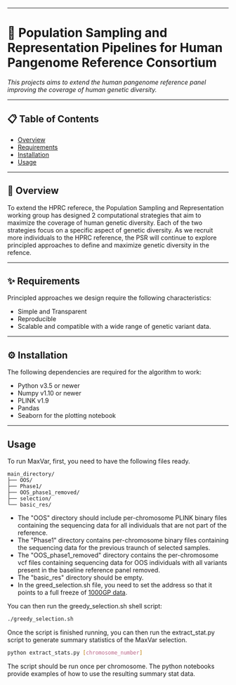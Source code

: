 
---

# 🧬 Population Sampling and Representation Pipelines for Human Pangenome Reference Consortium

*This projects aims to extend the human pangenome reference panel improving the coverage of human genetic diversity.*

---

## 📋 Table of Contents

* [Overview](#overview)
* [Requirements](#requirements)
* [Installation](#installation)
* [Usage](#usage)

---

## 🧩 Overview

To extend the HPRC referece, the Population Sampling and Representation working group has designed 2 computational strategies that aim to maximize the coverage of human genetic diversity. Each of the two strategies focus on a specific aspect of genetic diversity. As we recruit more individuals to the HPRC reference, the PSR will continue to explore principled approaches to define and maximize genetic diversity in the refence.

---

## ✨ Requirements

Principled approaches we design require the following characteristics:

* Simple and Transparent
* Reproducible
* Scalable and compatible with a wide range of genetic variant data.

---

## ⚙️ Installation

The following dependencies are required for the algorithm to work:

* Python v3.5 or newer
* Numpy v1.10 or newer
* PLINK v1.9
* Pandas
* Seaborn for the plotting notebook

<!--
> ```bash
# Clone the repository
git clone https://github.com/roohy/hprc_psr_eval.git
cd hprc_psr_eval

# (Optional) Create and activate a virtual environment
python -m venv venv
source venv/bin/activate  # on Windows: venv\Scripts\activate

# Install dependencies
pip install -r requirements.txt
```
-->

---

## Usage

To run MaxVar, first, you need to have the following files ready.

```
main_directory/
├── OOS/
├── Phase1/
├── OOS_phase1_removed/
├── selection/
└── basic_res/

```

* The "OOS" directory should include per-chromosome PLINK binary files containing the sequencing data for all individuals that are not part of the reference.
* The "Phase1" directory contains per-chromosome binary files containing the sequencing data for the previous traunch of selected samples.
* The "OOS_phase1_removed" directory contains the per-chromosome vcf files containing sequencing data for OOS individuals with all variants present in the baseline reference panel removed.
* The "basic_res" directory should be empty.
* In the greed_selection.sh file, you need to set the address so that it points to a full freeze of [1000GP data](http://www.internationalgenome.org).

You can then run the greedy_selection.sh shell script:

```bash
./greedy_selection.sh 
```

Once the script is finished running, you can then run the extract_stat.py script to generate summary statistics of the MaxVar selection.

```bash
python extract_stats.py [chromosome_number] 
```

The script should be run once per chromosome. The python notebooks provide examples of how to use the resulting summary stat data. 

